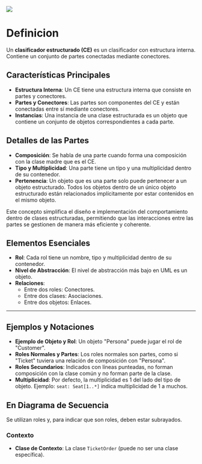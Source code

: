 
![](https://lh7-us.googleusercontent.com/docsz/AD_4nXcKiWIUZhzw9Cqln17GbpnVkEEvE4N2n3no49Ek2SxtMa6Hc_-ruFzjad4uf8eaZQsCarat-Ya6qArlPa3u2492kyNa0umdHWkjbxGjXEqVjvXggBkKVFqTpHUcyFHwFzZr9Nt1cb1arnhj9_jh7wEuhg0?key=VReuh94fGGpJZLGsXsGdUQ)


# Definicion

Un **clasificador estructurado (CE)** es un clasificador con estructura interna. Contiene un conjunto de partes conectadas mediante conectores.

## Características Principales

- **Estructura Interna**: Un CE tiene una estructura interna que consiste en partes y conectores.
- **Partes y Conectores**: Las partes son componentes del CE y están conectadas entre sí mediante conectores.
- **Instancias**: Una instancia de una clase estructurada es un objeto que contiene un conjunto de objetos correspondientes a cada parte.

## Detalles de las Partes

- **Composición**: Se habla de una parte cuando forma una composición con la clase madre que es el CE.
- **Tipo y Multiplicidad**: Una parte tiene un tipo y una multiplicidad dentro de su contenedor.
- **Pertenencia**: Un objeto que es una parte solo puede pertenecer a un objeto estructurado. Todos los objetos dentro de un único objeto estructurado están relacionados implícitamente por estar contenidos en el mismo objeto.

Este concepto simplifica el diseño e implementación del comportamiento dentro de clases estructuradas, permitiendo que las interacciones entre las partes se gestionen de manera más eficiente y coherente.

## Elementos Esenciales

- **Rol**: Cada rol tiene un nombre, tipo y multiplicidad dentro de su contenedor.
- **Nivel de Abstracción**: El nivel de abstracción más bajo en UML es un objeto.
- **Relaciones**:
  - Entre dos roles: Conectores.
  - Entre dos clases: Asociaciones.
  - Entre dos objetos: Enlaces.

---


## Ejemplos y Notaciones

- **Ejemplo de Objeto y Rol**: Un objeto "Persona" puede jugar el rol de "Customer".
- **Roles Normales y Partes**: Los roles normales son partes, como si "Ticket" tuviera una relación de composición con "Persona".
- **Roles Secundarios**: Indicados con líneas punteadas, no forman composición con la clase común y no forman parte de la clase.
- **Multiplicidad**: Por defecto, la multiplicidad es 1 del lado del tipo de objeto. Ejemplo: `seat: Seat[1..*]` indica multiplicidad de 1 a muchos.

## En Diagrama de Secuencia

Se utilizan roles y, para indicar que son roles, deben estar subrayados.

### Contexto

- **Clase de Contexto**: La clase `TicketOrder` (puede no ser una clase específica).







